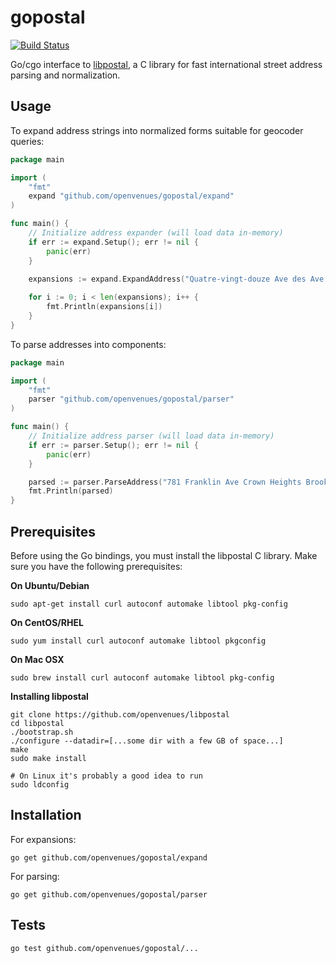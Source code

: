 # gopostal

[![Build Status](https://travis-ci.org/openvenues/gopostal.svg?branch=master)](https://travis-ci.org/openvenues/gopostal)

Go/cgo interface to [libpostal](https://github.com/openvenues/libpostal), a C library for fast international street address parsing and normalization.

## Usage

To expand address strings into normalized forms suitable for geocoder queries:

```go
package main

import (
	"fmt"
	expand "github.com/openvenues/gopostal/expand"
)

func main() {
	// Initialize address expander (will load data in-memory)
	if err := expand.Setup(); err != nil {
		panic(err)
	}

	expansions := expand.ExpandAddress("Quatre-vingt-douze Ave des Ave des Champs-Élysées")
	
	for i := 0; i < len(expansions); i++ {
		fmt.Println(expansions[i])
	}
}
```

To parse addresses into components:

```go
package main

import (
	"fmt"
	parser "github.com/openvenues/gopostal/parser"
)

func main() {
	// Initialize address parser (will load data in-memory)
	if err := parser.Setup(); err != nil {
		panic(err)
	}

	parsed := parser.ParseAddress("781 Franklin Ave Crown Heights Brooklyn NY 11216 USA")
	fmt.Println(parsed)
}
```

## Prerequisites

Before using the Go bindings, you must install the libpostal C library. Make sure you have the following prerequisites:

**On Ubuntu/Debian**
```
sudo apt-get install curl autoconf automake libtool pkg-config
```

**On CentOS/RHEL**
```
sudo yum install curl autoconf automake libtool pkgconfig
```

**On Mac OSX**
```
sudo brew install curl autoconf automake libtool pkg-config
```

**Installing libpostal**

```
git clone https://github.com/openvenues/libpostal
cd libpostal
./bootstrap.sh
./configure --datadir=[...some dir with a few GB of space...]
make
sudo make install

# On Linux it's probably a good idea to run
sudo ldconfig
```

## Installation

For expansions:

```
go get github.com/openvenues/gopostal/expand
```

For parsing:
```
go get github.com/openvenues/gopostal/parser
```

## Tests

```
go test github.com/openvenues/gopostal/...
```
